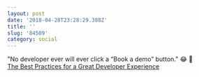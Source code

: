```yaml
---
layout: post
date: '2018-04-28T23:28:29.388Z'
title: ''
slug: '84509'
category: social
---
```

&quot;No developer ever will ever click a “Book a demo” button.&quot; 😂 🙌  
[The Best Practices for a Great Developer Experience](https://hackernoon.com/the-best-practices-for-a-great-developer-experience-dx-9036834382b0)
